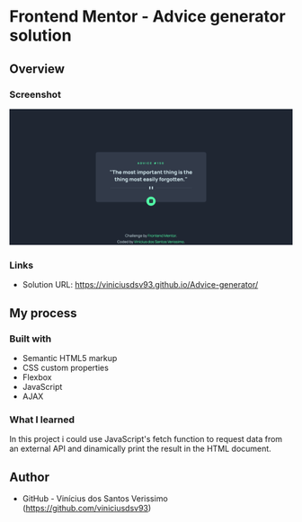 # Frontend Mentor - Advice generator solution

## Overview

### Screenshot

![](./screenshot.png)

### Links

- Solution URL: https://viniciusdsv93.github.io/Advice-generator/

## My process

### Built with

- Semantic HTML5 markup
- CSS custom properties
- Flexbox
- JavaScript
- AJAX

### What I learned

In this project i could use JavaScript's fetch function to request data from an external API and dinamically print the result in the HTML document.

## Author

- GitHub - Vinícius dos Santos Verissimo (https://github.com/viniciusdsv93)
